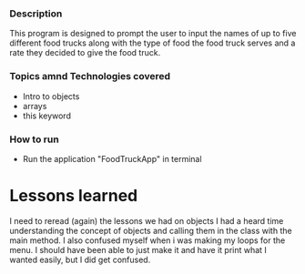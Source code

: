 ### Description
This program is designed to prompt the user to input the names of up to five
different food trucks along with the type of food the food truck serves and
a rate they decided to give the food truck.

### Topics amnd Technologies covered
* Intro to objects
* arrays
* this keyword

### How to run
* Run the application "FoodTruckApp" in terminal

# Lessons learned
I need to reread (again) the lessons we had on objects I had a heard time
understanding the concept of objects and calling them in the class with
the main method. I also confused myself when i was making my loops for the
menu. I should have been able to just make it and have it print what I wanted
easily, but I did get confused.  
